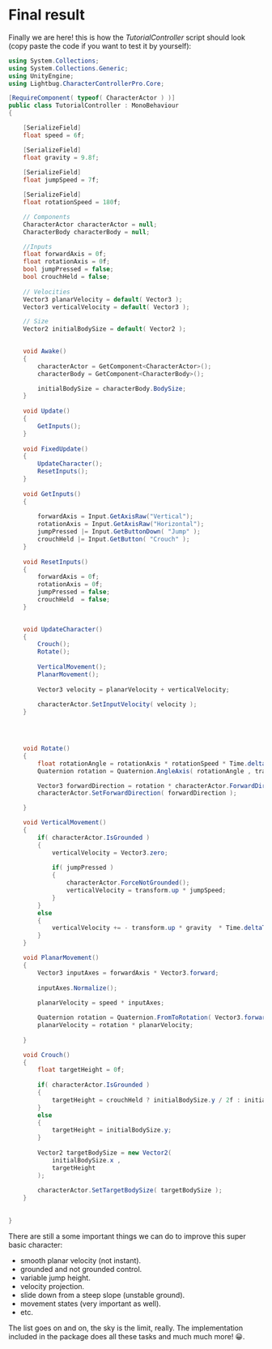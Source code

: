 # Final result

Finally we are here! this is how the _TutorialController_ script should look \(copy paste the code if you want to test it by yourself\):

```csharp
using System.Collections; 
using System.Collections.Generic; 
using UnityEngine; 
using Lightbug.CharacterControllerPro.Core;

[RequireComponent( typeof( CharacterActor ) )] 
public class TutorialController : MonoBehaviour
{        

    [SerializeField]
    float speed = 6f;

    [SerializeField]
    float gravity = 9.8f;
    
    [SerializeField]
    float jumpSpeed = 7f;

    [SerializeField]
    float rotationSpeed = 180f;

    // Components
    CharacterActor characterActor = null;
    CharacterBody characterBody = null;

    //Inputs
    float forwardAxis = 0f;
    float rotationAxis = 0f;
    bool jumpPressed = false;
    bool crouchHeld = false;
    
    // Velocities
    Vector3 planarVelocity = default( Vector3 );
    Vector3 verticalVelocity = default( Vector3 );

    // Size
    Vector2 initialBodySize = default( Vector2 );
    

    void Awake()
    {
        characterActor = GetComponent<CharacterActor>();
        characterBody = GetComponent<CharacterBody>();

        initialBodySize = characterBody.BodySize;
    } 
    
    void Update()
    {
        GetInputs();
    }
    
    void FixedUpdate()
    {
        UpdateCharacter();
        ResetInputs();
    }
    
    void GetInputs()
    {
        
        forwardAxis = Input.GetAxisRaw("Vertical");
        rotationAxis = Input.GetAxisRaw("Horizontal");
        jumpPressed |= Input.GetButtonDown( "Jump" );
        crouchHeld |= Input.GetButton( "Crouch" );
    }  
    
    void ResetInputs()
    { 
        forwardAxis = 0f;       
        rotationAxis = 0f;            
        jumpPressed = false;
        crouchHeld  = false;
    }
        

    void UpdateCharacter()
    {
        Crouch();
        Rotate();
        
        VerticalMovement();
        PlanarMovement();    
        
        Vector3 velocity = planarVelocity + verticalVelocity;
        
        characterActor.SetInputVelocity( velocity );
    }


    

    void Rotate()
    {
        float rotationAngle = rotationAxis * rotationSpeed * Time.deltaTime;
        Quaternion rotation = Quaternion.AngleAxis( rotationAngle , transform.up );

        Vector3 forwardDirection = rotation * characterActor.ForwardDirection;
        characterActor.SetForwardDirection( forwardDirection );

    }

    void VerticalMovement()
    {
        if( characterActor.IsGrounded )
        {
            verticalVelocity = Vector3.zero;
            
            if( jumpPressed )
            {
                characterActor.ForceNotGrounded();
                verticalVelocity = transform.up * jumpSpeed;
            }
        }
        else
        {
            verticalVelocity += - transform.up * gravity  * Time.deltaTime;
        }
    }

    void PlanarMovement()
    {
        Vector3 inputAxes = forwardAxis * Vector3.forward;
        
        inputAxes.Normalize();        
            
        planarVelocity = speed * inputAxes;   

        Quaternion rotation = Quaternion.FromToRotation( Vector3.forward , characterActor.ForwardDirection );
        planarVelocity = rotation * planarVelocity; 
        
    }

    void Crouch()
    {
        float targetHeight = 0f;
        
        if( characterActor.IsGrounded )
        {
            targetHeight = crouchHeld ? initialBodySize.y / 2f : initialBodySize.y;
        }
        else
        {
            targetHeight = initialBodySize.y;
        }
        
        Vector2 targetBodySize = new Vector2(
            initialBodySize.x ,
            targetHeight 
        );
        
        characterActor.SetTargetBodySize( targetBodySize );
    }
    
    
}
```

There are still a some important things we can do to improve this super basic character:

* smooth planar velocity \(not instant\).
* grounded and not grounded control.
* variable jump height.
* velocity projection.
* slide down from a steep slope \(unstable ground\).
* movement states \(very important as well\).
* etc.

The list goes on and on, the sky is the limit, really. The implementation included in the package does all these tasks and much much more! 😀.

